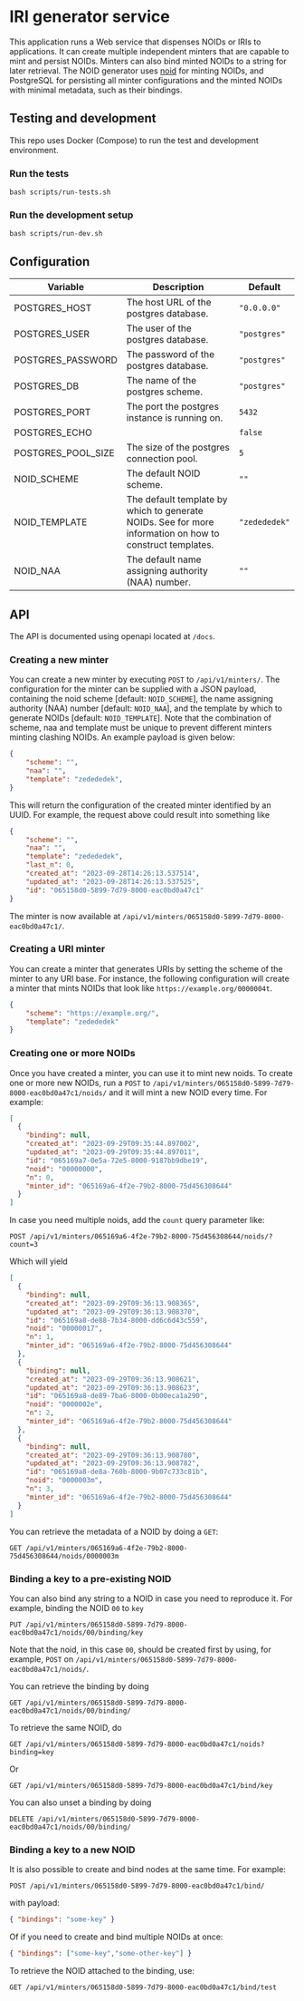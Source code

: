 # IRI generator service

This application runs a Web service that dispenses NOIDs or IRIs to applications.
It can create multiple independent minters that are capable to mint and persist NOIDs. Minters can also bind minted NOIDs to a string for later retrieval. 
The NOID generator uses [noid](https://pypi.org/project/noid/) for minting NOIDs, and PostgreSQL for persisting all minter configurations and the minted NOIDs with minimal metadata, such as their bindings.

## Testing and development

This repo uses Docker (Compose) to run the test and development environment. 

### Run the tests

```
bash scripts/run-tests.sh
```

### Run the development setup

```
bash scripts/run-dev.sh
```

## Configuration

| Variable | Description | Default |
| ----- | ----- | --- |
| POSTGRES_HOST | The host URL of the postgres database. | `"0.0.0.0"` |
| POSTGRES_USER | The user of the postgres database. | `"postgres"` |
| POSTGRES_PASSWORD | The password of the postgres database. | `"postgres"` |
| POSTGRES_DB | The name of the postgres scheme. | `"postgres"` |
| POSTGRES_PORT | The port the postgres instance is running on. |`5432` |
| POSTGRES_ECHO | | `false` |
| POSTGRES_POOL_SIZE | The size of the postgres connection pool. | `5` |
| NOID_SCHEME | The default NOID scheme. | `""` |
| NOID_TEMPLATE | The default template by which to generate NOIDs. See [](https://metacpan.org/dist/Noid/view/noid#TEMPLATES) for more information on how to construct templates. | `"zedededek"` |
| NOID_NAA | The default name assigning authority (NAA) number. | `""` |

## API

The API is documented using openapi located at `/docs`.

### Creating a new minter

You can create a new minter by executing `POST` to `/api/v1/minters/`. 
The configuration for the minter can be supplied with a JSON payload, containing the noid scheme [default: `NOID_SCHEME`], the name assigning authority (NAA) number [default: `NOID_NAA`], and the template by which to generate NOIDs [default: `NOID_TEMPLATE`]. Note that the combination of scheme, naa and template must be unique to prevent different minters minting clashing NOIDs.
An example payload is given below:

```json
{
    "scheme": "", 
    "naa": "",
    "template": "zedededek",
}
```
This will return the configuration of the created minter identified by an UUID. 
For example, the request above could result into something like 

```json
{
    "scheme": "",
    "naa": "",
    "template": "zedededek",
    "last_n": 0,
    "created_at": "2023-09-28T14:26:13.537514",
    "updated_at": "2023-09-28T14:26:13.537525",
    "id": "065158d0-5899-7d79-8000-eac0bd0a47c1"
}
```

The minter is now available at `/api/v1/minters/065158d0-5899-7d79-8000-eac0bd0a47c1/`. 

### Creating a URI minter

You can create a minter that generates URIs by setting the scheme of the minter to any URI base. 
For instance, the following configuration will create a minter that mints NOIDs that look like `https://example.org/0000004t`.

```json
{
    "scheme": "https://example.org/", 
    "template": "zedededek"
}
```


### Creating one or more NOIDs

Once you have created a minter, you can use it to mint new noids. 
To create one or more new NOIDs, run a `POST` to `/api/v1/minters/065158d0-5899-7d79-8000-eac0bd0a47c1/noids/` and it will mint a new NOID every time.
For example:

```json
[
  {
    "binding": null,
    "created_at": "2023-09-29T09:35:44.897002",
    "updated_at": "2023-09-29T09:35:44.897011",
    "id": "065169a7-0e5a-72e5-8000-9187bb9dbe19",
    "noid": "00000000",
    "n": 0,
    "minter_id": "065169a6-4f2e-79b2-8000-75d456308644"
  }
]
```

In case you need multiple noids, add the `count` query parameter like:

```
POST /api/v1/minters/065169a6-4f2e-79b2-8000-75d456308644/noids/?count=3
```

Which will yield

```json
[
  {
    "binding": null,
    "created_at": "2023-09-29T09:36:13.908365",
    "updated_at": "2023-09-29T09:36:13.908370",
    "id": "065169a8-de88-7b34-8000-dd6c6d43c559",
    "noid": "00000017",
    "n": 1,
    "minter_id": "065169a6-4f2e-79b2-8000-75d456308644"
  },
  {
    "binding": null,
    "created_at": "2023-09-29T09:36:13.908621",
    "updated_at": "2023-09-29T09:36:13.908623",
    "id": "065169a8-de89-7ba6-8000-0b00eca1a290",
    "noid": "0000002e",
    "n": 2,
    "minter_id": "065169a6-4f2e-79b2-8000-75d456308644"
  },
  {
    "binding": null,
    "created_at": "2023-09-29T09:36:13.908780",
    "updated_at": "2023-09-29T09:36:13.908782",
    "id": "065169a8-de8a-760b-8000-9b07c733c81b",
    "noid": "0000003m",
    "n": 3,
    "minter_id": "065169a6-4f2e-79b2-8000-75d456308644"
  }
]
```

You can retrieve the metadata of a NOID by doing a `GET`:

```http
GET /api/v1/minters/065169a6-4f2e-79b2-8000-75d456308644/noids/0000003m
```

### Binding a key to a pre-existing NOID

You can also bind any string to a NOID in case you need to reproduce it.
For example, binding the NOID `00` to `key`
```
PUT /api/v1/minters/065158d0-5899-7d79-8000-eac0bd0a47c1/noids/00/binding/key
```

Note that the noid, in this case `00`, should be created first by using, for example, `POST` on `/api/v1/minters/065158d0-5899-7d79-8000-eac0bd0a47c1/noids/`.

You can retrieve the binding by doing

```
GET /api/v1/minters/065158d0-5899-7d79-8000-eac0bd0a47c1/noids/00/binding/
```

To retrieve the same NOID, do

```
GET /api/v1/minters/065158d0-5899-7d79-8000-eac0bd0a47c1/noids?binding=key
```

Or

```
GET /api/v1/minters/065158d0-5899-7d79-8000-eac0bd0a47c1/bind/key
```

You can also unset a binding by doing

```
DELETE /api/v1/minters/065158d0-5899-7d79-8000-eac0bd0a47c1/noids/00/binding/
```

### Binding a key to a new NOID

It is also possible to create and bind nodes at the same time. 
For example:

```
POST /api/v1/minters/065158d0-5899-7d79-8000-eac0bd0a47c1/bind/
```

with payload:

```json
{ "bindings": "some-key" }
```

Of if you need to create and bind multiple NOIDs at once:

```json
{ "bindings": ["some-key","some-other-key"] }
```

To retrieve the NOID attached to the binding, use:

```
GET /api/v1/minters/065158d0-5899-7d79-8000-eac0bd0a47c1/bind/test
```
